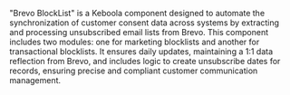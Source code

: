 "Brevo BlockList" is a Keboola component designed to automate the synchronization of customer consent data across systems by extracting and processing unsubscribed email lists from Brevo. This component includes two modules: one for marketing blocklists and another for transactional blocklists. It ensures daily updates, maintaining a 1:1 data reflection from Brevo, and includes logic to create unsubscribe dates for records, ensuring precise and compliant customer communication management.
